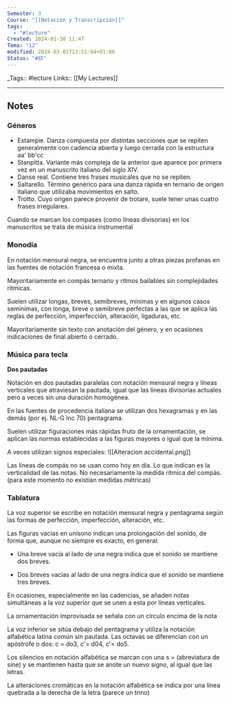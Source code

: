 ```yaml
---
Semester: 3
Course: "[[Notación y Transcripción]]"
tags:
  - "#lecture"
Created: 2024-01-30 11:47
Tema: "12"
modified: 2024-03-01T13:51:04+01:00
Status: "#🟨"
---
```


\_Tags::  #lecture 
Links:: [[My Lectures]]
___

## Notes

### Géneros

- Estampie. Danza compuesta por distintas secciones que se repiten generalmente con cadencia abierta y luego cerrada con la estructura aa' bb'cc
- Stanpitta. Variante más compleja de la anterior que aparece por primera vez en un manuscrito italiano del siglo XIV.
- Danse real. Contiene tres frases musicales que no se repiten.
- Saltarello. Término genérico para una danza rápida en ternario de origen italiano que utilizaba movimientos en salto.
- Trotto. Cuyo origen parece provenir de trotare, suele tener unas cuatro frases irregulares.

Cuando se marcan los compases (como líneas divisorias) en los manuscritos se trata de música instrumental

### Monodía

En notación mensural negra, se encuentra junto a otras piezas profanas en las fuentes de notación francesa o mixta.

Mayoritariamente en compás ternario y ritmos bailables sin complejidades rítmicas.

Suelen utilizar longas, breves, semibreves, mínimas y en algunos casos semínimas, con longa, breve o semibreve perfectas a las que se aplica las reglas de perfección, imperfección, alteración, ligaduras, etc.

Mayoritariamente sin texto con anotación del género, y en ocasiones indicaciones de final abierto o cerrado.

### Música para tecla

**Dos pautadas**

Notación en dos pautadas paralelas con notación mensural negra y líneas verticales que atraviesan la pautada, igual que las líneas divisorias actuales pero a veces sin una duración homogénea.

En las fuentes de procedencia italiana se utilizan dos hexagramas y en las demás (por ej. NL-G Inc 70) pentagrama.

Suelen utilizar figuraciones más rápidas fruto de la ornamentación, se aplican las normas establecidas a las figuras mayores o igual que la mínima.

A veces utilizan signos especiales:
![[Alteracion accidental.png]]

Las líneas de compás no se usan como hoy en día. Lo que indican es la verticalidad de las notas. No necesariamente la medida rítmica del compás. (para este momento no existían medidas métricas)

### Tablatura

La voz superior se escribe en notación mensural negra y pentagrama según las formas de perfección, imperfección, alteración, etc.

Las figuras vacías en unísono indican una prolongación del sonido, de forma que, aunque no siempre es exacto, en general:

- Una breve vacía al lado de una negra indica que el sonido se mantiene dos breves.

- Dos breves vacías al lado de una negra indica que el sonido se mantiene tres breves.

En ocasiones, especialmente en las cadencias, se añaden notas simultáneas a la voz superior que se unen a esta por líneas verticales.

La ornamentación improvisada se señala con un círculo encima de la nota

La voz inferior se sitúa debajo del pentagrama y utiliza la notación alfabética latina común sin pautada. Las octavas se diferencian con un apóstrofe o dos: c = do3, c'= d04, c'= do5.

Los silencios en notación alfabética se marcan con una s = (abreviatura de sine) y se mantienen hasta que se anote un nuevo signo, al igual que las letras.

La alteraciones cromáticas en la notación alfabética se indica por una línea quebrada a la derecha de la letra (parece un trino)




















